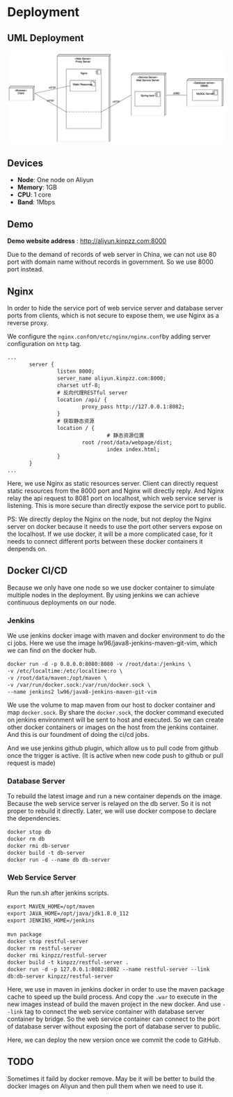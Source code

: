 # Deployment

## UML Deployment

![uml_deployment](./src/uml_deployment.png)

## Devices

* **Node**: One node on Aliyun
* **Memory**: 1GB
* **CPU**: 1 core
* **Band**: 1Mbps

## Demo

**Demo website address** : http://aliyun.kinpzz.com:8000

Due to the demand of records  of web server in China, we can not use 80 port with domain name without records in government. So we use 8000 port instead.

## Nginx

In order to hide the service port of web service server and database server ports from clients, which is not secure to expose them, we use Nginx as a reverse proxy.

We configure the `nginx.conf`on`/etc/nginx/nginx.conf`by adding server configuration on `http` tag.

```
...
       server {
                listen 8000;
                server_name aliyun.kinpzz.com:8000;
                charset utf-8;
                # 反向代理RESTful server
                location /api/ {
                        proxy_pass http://127.0.0.1:8082;
                }
                # 获取静态资源
                location / {
                                # 静态资源位置
                        root /root/data/webpage/dist;
                                index index.html;
                }
       }
...
```

Here, we use Nginx as static resources server. Client can directly request static resources from the 8000 port and Nginx will directly reply. And Nginx relay the api request to 8081 port on localhost, which web service server is listening. This is more secure than directly expose the service port to public. 

PS: We directly deploy the Nginx on the node, but not deploy the Nginx server on docker because it needs to use the port other servers expose on the localhost. If we use docker, it will be a more complicated case, for it needs to connect different ports between these docker containers it denpends on.

## Docker CI/CD

Because we only have one node so we use docker container to simulate multiple nodes in the deployment. By using jenkins we can achieve continuous deployments on our node.

### Jenkins

We use jenkins docker image with maven and docker environment to do the ci jobs. Here we use the image lw96/java8-jenkins-maven-git-vim, which we can find on the docker hub.

```
docker run -d -p 0.0.0.0:8080:8080 -v /root/data:/jenkins \
-v /etc/localtime:/etc/localtime:ro \
-v /root/data/maven:/opt/maven \
-v /var/run/docker.sock:/var/run/docker.sock \
--name jenkins2 lw96/java8-jenkins-maven-git-vim
```

We use the volume to map maven from our host to docker container and map `docker.sock`. By share the `docker.sock`, the docker command executed on jenkins environment will be sent to host and executed. So we can create other docker containers or images on the host from the jenkins container. And this is our foundment of doing the ci/cd jobs.

And we use jenkins github plugin, which allow us to pull code from github once the trigger is active. (It is active when new code push to github or pull request is made)

### Database Server

To rebuild the latest image and run a new container depends on the image. Because the web service server is relayed on the db server. So it is not proper to rebuild it directly. Later, we will use docker compose to declare the dependencies.

``` shell
docker stop db
docker rm db
docker rmi db-server
docker build -t db-server 
docker run -d --name db db-server
```

### Web Service Server

Run the run.sh after jenkins scripts.

```shell
export MAVEN_HOME=/opt/maven
export JAVA_HOME=/opt/java/jdk1.8.0_112
export JENKINS_HOME=/jenkins

mvn package
docker stop restful-server
docker rm restful-server
docker rmi kinpzz/restful-server
docker build -t kinpzz/restful-server .
docker run -d -p 127.0.0.1:8082:8082 --name restful-server --link db:db-server kinpzz/restful-server
```

Here, we use in maven in jenkins docker in order to use the maven package cache to speed up the build process. And copy the `.war` to execute in the new images instead of build the maven project in the new docker. And use ``--link`` tag to connect the web service container with database server container by bridge. So the web service container can connect to the port of database server without exposing the port of database server to public.



Here, we can deploy the new version once we commit the code to GitHub.

## TODO

Sometimes it faild by docker remove. May be it will be better to build the docker images on Aliyun and then pull them when we need to use it.

